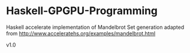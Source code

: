 # Haskell-GPGPU-Programming

Haskell accelerate implementation of Mandelbrot Set generation adapted from http://www.acceleratehs.org/examples/mandelbrot.html

v1.0